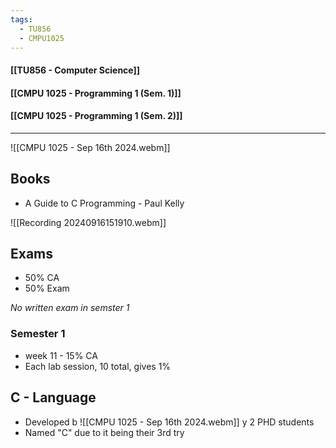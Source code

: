 ```yaml
---
tags:
  - TU856
  - CMPU1025
---
```

#### [[TU856 - Computer Science]]
#### [[CMPU 1025 - Programming 1 (Sem. 1)]]
#### [[CMPU 1025 - Programming 1 (Sem. 2)]]

---

![[CMPU 1025 - Sep 16th 2024.webm]]
## Books
- A Guide to C Programming - Paul Kelly

![[Recording 20240916151910.webm]]

## Exams
- 50% CA
- 50% Exam

*No written exam in semster 1*

### Semester 1
- week 11 - 15% CA
- Each lab session, 10 total, gives 1%

## C - Language
- Developed b
![[CMPU 1025 - Sep 16th 2024.webm]]
y 2 PHD students
- Named "C" due to it being their 3rd try

